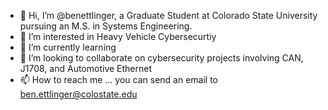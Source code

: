 - 👋 Hi, I’m @benettlinger, a Graduate Student at Colorado State University pursuing an M.S. in Systems Engineering.
- 👀 I’m interested in Heavy Vehicle Cybersecurtiy
- 🌱 I’m currently learning 
- 💞️ I’m looking to collaborate on cybersecurity projects involving CAN, J1708, and Automotive Ethernet
- 📫 How to reach me ... you can send an email to ben.ettlinger@colostate.edu

<!---
benettlinger/benettlinger is a ✨ special ✨ repository because its `README.md` (this file) appears on your GitHub profile.
You can click the Preview link to take a look at your changes.
--->
